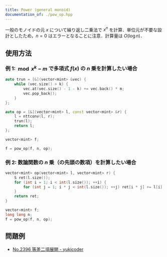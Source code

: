 ```yaml
---
title: Power (general monoid)
documentation_of: ./pow_op.hpp
---
```


一般のモノイドの元 $x$ について繰り返し二乗法で $x^n$ を計算．単位元が不要な設計としたため，$n = 0$ はエラーとなることに注意．計算量は $O(\log n)$．

## 使用方法

### 例 1: $\bmod{x^k - m}$ で多項式 $f(x)$ の $n$ 乗を計算したい場合

```cpp
auto trun = [&](vector<mint> &vec) {
    while (vec.size() > k) {
        vec.at(vec.size() - 1 - k) += vec.back() * m;
        vec.pop_back();
    }
};

auto op = [&](vector<mint> l, const vector<mint> &r) {
    l = nttconv(l, r);
    trun(l);
    return l;
};

vector<mint> f;

f = pow_op(f, n, op);
```

### 例 2: 数論関数の $n$ 乗（の先頭の数項）を計算したい場合

```cpp
vector<mint> op(vector<mint> l, vector<mint> r) {
    S ret(l.size());
    for (int i = 1; i < int(l.size()); ++i) {
        for (int j = 1; i * j < int(l.size()); ++j) ret[i * j] += l[i] * r[j];
    }
    return ret;
}

vector<mint> f;
long long n;
f = pow_op(f, n, op);
```

## 問題例

- [No.2396 等差二項展開 - yukicoder](https://yukicoder.me/problems/no/2396)
